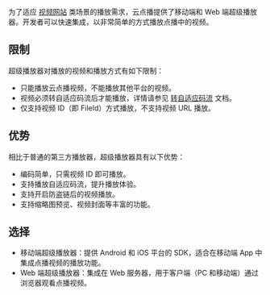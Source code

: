 为了适应 [视频网站](https://cloud.tencent.com/document/product/266/34147) 类场景的播放需求，云点播提供了移动端和 Web 端超级播放器。开发者可以快速集成，以非常简单的方式播放点播中的视频。

## 限制

超级播放器对播放的视频和播放方式有如下限制：

* 只能播放云点播视频，不能播放其他平台的视频。
* 视频必须转自适应码流后才能播放，详情请参见  [转自适应码流](https://cloud.tencent.com/document/product/266/34071) 文档。
* 仅支持视频 ID（即 FileId）方式播放，不支持视频 URL 播放。

## 优势

相比于普通的第三方播放器，超级播放器具有以下优势：

* 编码简单，只需视频 ID 即可播放。
* 支持播放自适应码流，提升播放体验。
* 支持开启防盗链后的视频播放。
* 支持缩略图预览、视频封面等丰富的功能。

## 选择

* 移动端超级播放器：提供 Android 和 iOS 平台的 SDK，适合在移动端 App 中集成点播视频的播放功能。
* Web 端超级播放器：集成在 Web 服务器，用于客户端（PC 和移动端）通过浏览器观看点播视频。
